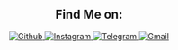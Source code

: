 <div align="center">
  <h2>Find Me on:</h2>

  <a href="https://github.com/alexveselun" target="_blank">
    <img src="https://img.shields.io/badge/Github-alexveselun-green?style=for-the-badge&logo=github" alt="Github">
  </a>
  
  <a href="https://instagram.com/alexyankevych" target="_blank">
    <img src="https://img.shields.io/badge/Instagram-alexveselun-green?style=for-the-badge&logo=instagram" alt="Instagram">
  </a>
  
  <a href="https://t.me/kolobok_2023" target="_blank">
    <img src="https://img.shields.io/badge/Telegram-alexveselun-green?style=for-the-badge&logo=telegram" alt="Telegram">
  </a>
  
  <a href="mailto:alexveselunkrd@gmail.com">
    <img src="https://img.shields.io/badge/Gmail-alexveselun-green?style=for-the-badge&logo=gmail" alt="Gmail">
  </a>
</div>
